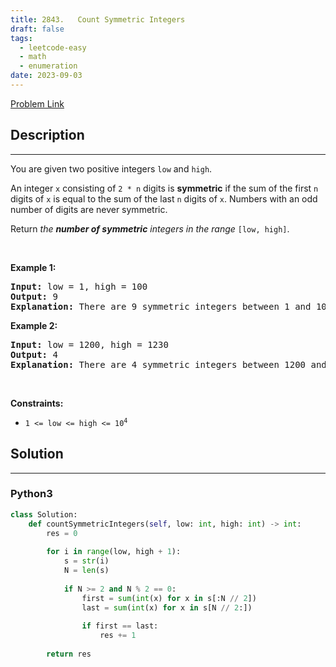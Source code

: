 ```yaml
---
title: 2843.   Count Symmetric Integers
draft: false
tags: 
  - leetcode-easy
  - math
  - enumeration
date: 2023-09-03
---
```


[Problem Link](https://leetcode.com/problems/count-symmetric-integers/)

## Description

---
<p>You are given two positive integers <code>low</code> and <code>high</code>.</p>

<p>An integer <code>x</code> consisting of <code>2 * n</code> digits is <strong>symmetric</strong> if the sum of the first <code>n</code> digits of <code>x</code> is equal to the sum of the last <code>n</code> digits of <code>x</code>. Numbers with an odd number of digits are never symmetric.</p>

<p>Return <em>the <strong>number of symmetric</strong> integers in the range</em> <code>[low, high]</code>.</p>

<p>&nbsp;</p>
<p><strong class="example">Example 1:</strong></p>

<pre>
<strong>Input:</strong> low = 1, high = 100
<strong>Output:</strong> 9
<strong>Explanation:</strong> There are 9 symmetric integers between 1 and 100: 11, 22, 33, 44, 55, 66, 77, 88, and 99.
</pre>

<p><strong class="example">Example 2:</strong></p>

<pre>
<strong>Input:</strong> low = 1200, high = 1230
<strong>Output:</strong> 4
<strong>Explanation:</strong> There are 4 symmetric integers between 1200 and 1230: 1203, 1212, 1221, and 1230.
</pre>

<p>&nbsp;</p>
<p><strong>Constraints:</strong></p>

<ul>
	<li><code>1 &lt;= low &lt;= high &lt;= 10<sup>4</sup></code></li>
</ul>


## Solution

---
### Python3
``` py title='count-symmetric-integers'
class Solution:
    def countSymmetricIntegers(self, low: int, high: int) -> int:
        res = 0
        
        for i in range(low, high + 1):
            s = str(i)
            N = len(s)
            
            if N >= 2 and N % 2 == 0:
                first = sum(int(x) for x in s[:N // 2])
                last = sum(int(x) for x in s[N // 2:])
                
                if first == last:
                    res += 1
        
        return res
```

